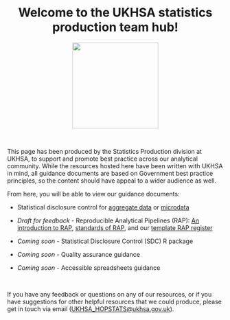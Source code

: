 <h1 align="center">Welcome to the UKHSA statistics production team hub!</h1>


<p align="center">
    <img src="https://github.com/UKHSA-Statistics-Production/knowledge-hub/blob/main/-%20assets/Hex/hex.png?raw=true" alt="" width="200" align="center">
</p>

<br>

This page has been produced by the Statistics Production division at UKHSA, to support and promote best practice across our analytical community. While the resources hosted here have been written with UKHSA in mind, all guidance documents are based on Government best practice principles, so the content should have appeal to a wider audience as well. 


From here, you will be able to view our guidance documents:

* Statistical disclosure control for [aggregate data](https://htmlpreview.github.io/?https://github.com/ukhsa-collaboration/statistics-production-knowledge-hub/blob/main/Disclosure%20control/Disclosure-control-for-aggregate-data.html) or [microdata](https://htmlpreview.github.io/?https://github.com/ukhsa-collaboration/statistics-production-knowledge-hub/blob/main/Disclosure%20control/Disclosure-control-for-microdata.html) 

* *Draft for feedback* - Reproducible Analytical Pipelines (RAP): [An introduction to RAP](https://htmlpreview.github.io/?https://github.com/ukhsa-collaboration/statistics-production-knowledge-hub/blob/main/RAP/RAP.html), [standards of RAP](https://htmlpreview.github.io/?https://github.com/ukhsa-collaboration/statistics-production-knowledge-hub/blob/main/RAP/RAP-standards.html), and our [template RAP register](https://github.com/ukhsa-collaboration/statistics-production-knowledge-hub/blob/main/RAP/RAP%20register%20template.ods)

* *Coming soon* - Statistical Disclosure Control (SDC) R package
* *Coming soon* - Quality assurance guidance
* *Coming soon* - Accessible spreadsheets guidance


<br>

If you have any feedback or questions on any of our resources, or if you have suggestions for other helpful resources that we could produce, please get in touch via email ([UKHSA_HOPSTATS@ukhsa.gov.uk](mailto:UKHSA_HOPSTATS@ukhsa.gov.uk)).
